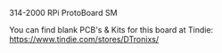 314-2000 RPi ProtoBoard SM

You can find blank PCB's & Kits for this board at Tindie:
https://www.tindie.com/stores/DTronixs/